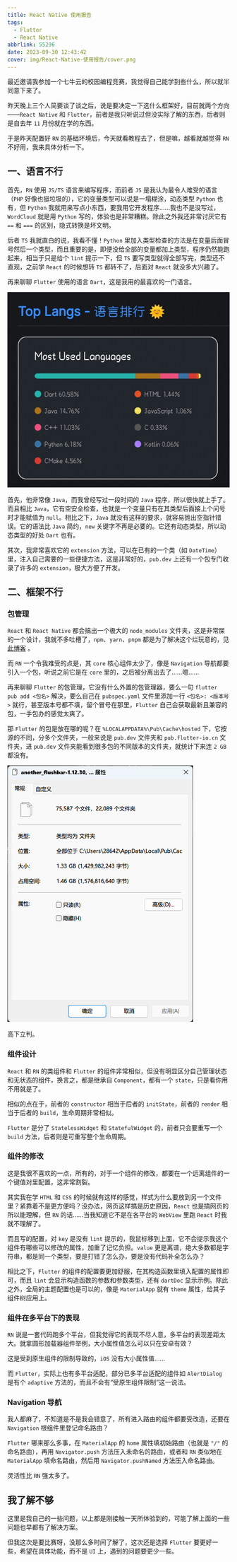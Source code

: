 ```yaml
---
title: React Native 使用报告
tags:
  - Flutter
  - React Native
abbrlink: 55296
date: 2023-09-30 12:43:42
cover: img/React-Native-使用报告/cover.png
---
```


最近邀请我参加一个七牛云的校园编程竞赛，我觉得自己能学到些什么，所以就半同意下来了。

昨天晚上三个人简要谈了谈之后，说是要决定一下选什么框架好，目前就两个方向——`React Native` 和 `Flutter`，前者是我只听说过但没实际了解的东西，后者则是自去年 `11` 月份就在学的东西。

于是昨天配置好 `RN` 的基础环境后，今天就看教程去了，但是嘛，越看就越觉得 `RN` 不好用，我来具体分析一下。

## 一、语言不行

首先，`RN` 使用 `JS/TS` 语言来编写程序，而前者 `JS` 是我认为最令人难受的语言（`PHP` 好像也挺垃圾的），它的变量类型可以说是一塌糊涂，动态类型 `Python` 也有，但 `Python` 我就用来写点小东西，要我用它开发程序……我也不是没写过，`WordCloud` 就是用 `Python` 写的，体验也是非常糟糕。除此之外我还非常讨厌它有 `==` 和 `===` 的区别，隐式转换是坏文明。

后者 `TS` 我就直白的说，我看不懂！`Python` 里加入类型检查的方法是在变量后面冒号然后一个类型，而且重要的是，即便没给全部的变量都加上类型，程序仍然能跑起来，相当于只是给个 `lint` 提示一下，但 `TS` 要写类型就得全部写完，类型还不直观，之前学 `React` 的时候想转 `TS` 都转不了，后面对 `React` 就没多大兴趣了。

再来聊聊 `Flutter` 使用的语言 `Dart`，这是我用的最喜欢的一门语言。

![1000031563](img/React-Native-使用报告/1000031563.jpg)

首先，他非常像 `Java`，而我曾经写过一段时间的 `Java` 程序，所以很快就上手了。而且相比 `Java`，它有空安全检查，也就是一个变量只有在其类型后面接上个问号时才能赋值为 `null`。相比之下，`Java` 就没有这样的要求，就容易抛出空指针错误。它的语法比 `Java` 简约，`new` 关键字不再是必要的。它还有动态类型，所以动态类型的好处 `Dart` 也有。

其次，我非常喜欢它的 `extension` 方法，可以在已有的一个类（如 `DateTime`）里，注入自己需要的一些便捷方法，这是非常好的，`pub.dev` 上还有一个包专门收录了许多的 `extension`，极大方便了开发。

## 二、框架不行

### 包管理

`React` 和 `React Native` 都会搞出一个极大的 `node_modules` 文件夹，这是非常屎的一个设计，我就不多吐槽了，`npm`、`yarn`、`pnpm` 都是为了解决这个烂玩意的，见 [此博客](https://gadzan.com/npm-yarn-pnpm) 。

而 `RN` 一个令我难受的点是，其 `core` 核心组件太少了，像是 `Navigation` 导航都要引入一个包，听说之前它是在 `core` 里的，之后被分离出去了……嗯……

再来聊聊 `Flutter` 的包管理，它没有什么外置的包管理器，要么一句 `flutter pub add <包名>` 解决，要么自己在 `pubspec.yaml` 文件里添加一行 `<包名>: <版本号>` 就行，甚至版本号都不填，留个冒号在那里，`Flutter` 自己会获取最新且兼容的包，一手包办的感觉太爽了。

那 `Flutter` 的包是放在哪的呢？在 `%LOCALAPPDATA%\Pub\Cache\hosted` 下，它按源的不同，分多个文件夹，一般来说是 `pub.dev` 文件夹和 `pub.flutter-io.cn` 文件夹，进 `pub.dev` 文件夹能看到很多包的不同版本的文件夹，就统计下来连 `2 GB` 都没有。

![155b84db5206f6d574ad00822490f74fabd64164e17e12cfcdb729601a82e342](img/React-Native-使用报告/155b84db5206f6d574ad00822490f74fabd64164e17e12cfcdb729601a82e342.png)

高下立判。

### 组件设计

`React` 和 `RN` 的类组件和 `Flutter` 的组件非常相似，但没有明显区分自己管理状态和无状态的组件，换言之，都是继承自 `Component`，都有一个 `state`，只是看你用不用就是了。

相似的点在于，前者的 `constructor` 相当于后者的 `initState`，前者的 `render` 相当于后者的 `build`，生命周期非常相似。

`Flutter` 是分了 `StatelessWidget` 和 `StatefulWidget` 的，前者只会要重写一个 `build` 方法，后者则是可重写整个生命周期。

### 组件的修改

这是我很不喜欢的一点，所有的，对于一个组件的修改，都要在一个远离组件的一个键值对里配置，这非常割裂。

其实我在学 `HTML` 和 `CSS` 的时候就有这样的感觉，样式为什么要放到另一个文件里？紧靠着不是更方便吗？没办法，网页这样搞是历史原因，`React` 也是搞网页的所以能理解，但 `RN` 的话……当我知道它不是在各平台的 `WebView` 里跑 `React` 时我就不理解了。

而且写的配置，对 `key` 是没有 `lint` 提示的，我鼠标移到上面，它不会提示我这个组件有哪些可以修改的属性，加重了记忆负担。`value` 更是离谱，绝大多数都是字符串，都是同一个类型，要是打错了怎么办，要是没有代码补全怎么办？

相比之下，`Flutter` 的组件的配置要更加舒服，在其构造函数里填入配置的属性即可，而且 `lint` 会显示构造函数的参数和参数类型，还有 `dartDoc` 显示示例。除此之外，全局的主题配置也是可以的，像是 `MaterialApp` 就有 `theme` 属性，给其子组件树应用上。

### 组件在多平台下的表现

`RN` 说是一套代码跑多个平台，但我觉得它的表现不尽人意，多平台的表现差距太大。就拿圆形加载器组件举例，大小属性值怎么可以只在安卓有效？

这是受到原生组件的限制导致的，`iOS` 没有大小属性值……

而 `Flutter`，实际上也有多平台适配，部分已多平台适配的组件如 `AlertDialog` 是有个 `adaptive` 方法的，而且不会有“受原生组件限制”这一说法。

### Navigation 导航

我人都麻了，不知道是不是我会错意了，所有进入路由的组件都要受改造，还要在 `Navigation` 根组件里登记命名路由？

`Flutter` 哪来那么多事，在 `MaterialApp` 的 `home` 属性填初始路由（也就是 `"/"` 的命名路由），再用 `Navigator.push` 方法压入未命名的路由，或者和 `RN` 类似地在 `MaterialApp` 填命名路由，然后用 `Navigator.pushNamed` 方法压入命名路由。

灵活性比 `RN` 强太多了。

## 我了解不够

这里是我自己的一些问题，以上都是刚接触一天所体验到的，可能了解上面的一些问题也早都有了解决方案。

但我这次是要比赛呀，没那么多时间了解了，这次还是选择 `Flutter` 要更好一些，希望在具体功能，而不是 `UI` 上，遇到的问题要更少一些。
